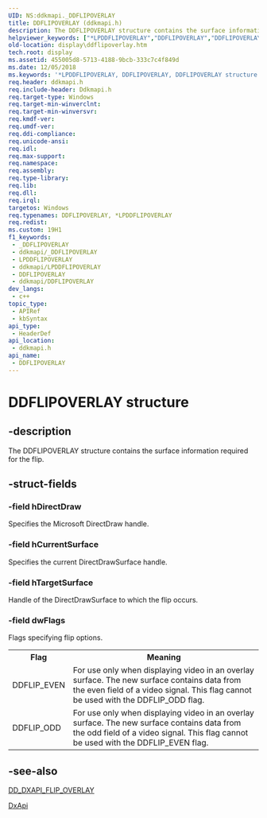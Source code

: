```yaml
---
UID: NS:ddkmapi._DDFLIPOVERLAY
title: DDFLIPOVERLAY (ddkmapi.h)
description: The DDFLIPOVERLAY structure contains the surface information required for the flip.
helpviewer_keywords: ["*LPDDFLIPOVERLAY","DDFLIPOVERLAY","DDFLIPOVERLAY structure [Display Devices]","LPDDFLIPOVERLAY","LPDDFLIPOVERLAY structure pointer [Display Devices]","ddkmapi/DDFLIPOVERLAY","ddkmapi/LPDDFLIPOVERLAY","ddstrcts_a29d7c69-b024-435d-8853-54477c17e960.xml","display.ddflipoverlay"]
old-location: display\ddflipoverlay.htm
tech.root: display
ms.assetid: 455005d8-5713-4188-9bcb-333c7c4f849d
ms.date: 12/05/2018
ms.keywords: '*LPDDFLIPOVERLAY, DDFLIPOVERLAY, DDFLIPOVERLAY structure [Display Devices], LPDDFLIPOVERLAY, LPDDFLIPOVERLAY structure pointer [Display Devices], ddkmapi/DDFLIPOVERLAY, ddkmapi/LPDDFLIPOVERLAY, ddstrcts_a29d7c69-b024-435d-8853-54477c17e960.xml, display.ddflipoverlay'
req.header: ddkmapi.h
req.include-header: Ddkmapi.h
req.target-type: Windows
req.target-min-winverclnt: 
req.target-min-winversvr: 
req.kmdf-ver: 
req.umdf-ver: 
req.ddi-compliance: 
req.unicode-ansi: 
req.idl: 
req.max-support: 
req.namespace: 
req.assembly: 
req.type-library: 
req.lib: 
req.dll: 
req.irql: 
targetos: Windows
req.typenames: DDFLIPOVERLAY, *LPDDFLIPOVERLAY
req.redist: 
ms.custom: 19H1
f1_keywords:
 - _DDFLIPOVERLAY
 - ddkmapi/_DDFLIPOVERLAY
 - LPDDFLIPOVERLAY
 - ddkmapi/LPDDFLIPOVERLAY
 - DDFLIPOVERLAY
 - ddkmapi/DDFLIPOVERLAY
dev_langs:
 - c++
topic_type:
 - APIRef
 - kbSyntax
api_type:
 - HeaderDef
api_location:
 - ddkmapi.h
api_name:
 - DDFLIPOVERLAY
---
```


# DDFLIPOVERLAY structure


## -description

The DDFLIPOVERLAY structure contains the surface information required for the flip.

## -struct-fields

### -field hDirectDraw

Specifies the Microsoft DirectDraw handle.

### -field hCurrentSurface

Specifies the current DirectDrawSurface handle.

### -field hTargetSurface

Handle of the DirectDrawSurface to which the flip occurs.

### -field dwFlags

Flags specifying flip options. 

<table>
<tr>
<th>Flag</th>
<th>Meaning</th>
</tr>
<tr>
<td>
DDFLIP_EVEN

</td>
<td>
For use only when displaying video in an overlay surface. The new surface contains data from the even field of a video signal. This flag cannot be used with the DDFLIP_ODD flag.

</td>
</tr>
<tr>
<td>
DDFLIP_ODD

</td>
<td>
For use only when displaying video in an overlay surface. The new surface contains data from the odd field of a video signal. This flag cannot be used with the DDFLIP_EVEN flag.

</td>
</tr>
</table>

## -see-also

<a href="/previous-versions/windows/hardware/drivers/ff550612(v=vs.85)">DD_DXAPI_FLIP_OVERLAY</a>



<a href="/previous-versions/windows/drivers/display/nf-dxapi-dxapi">DxApi</a>
